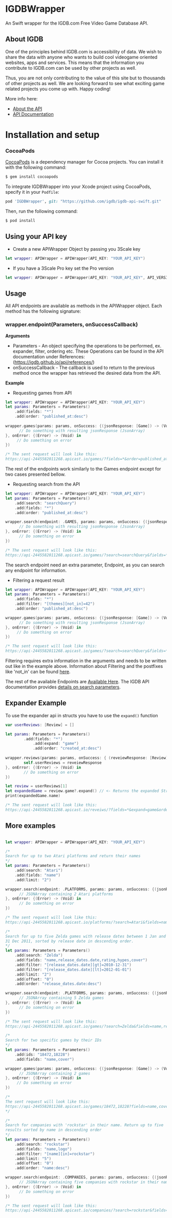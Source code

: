 # IGDBWrapper
An Swift wrapper for the IGDB.com Free Video Game Database API.

## About IGDB
One of the principles behind IGDB.com is accessibility of data. We wish to share the data with anyone who wants to build cool videogame oriented websites, apps and services. This means that the information you contribute to IGDB.com can be used by other projects as well.

Thus, you are not only contributing to the value of this site but to thousands of other projects as well. We are looking forward to see what exciting game related projects you come up with. Happy coding!

More info here:
* [About the API](https://www.igdb.com/api)
* [API Documentation](https://igdb.github.io/api/about/welcome/)

# Installation and setup
### CocoaPods
[CocoaPods](http://cocoapods.org) is a dependency manager for Cocoa projects. You can install it with the following command:

```bash
$ gem install cocoapods
```
To integrate IGDBWrapper into your Xcode project using CocoaPods, specify it in your `Podfile`:
```ruby
pod 'IGDBWrapper', git: "https://github.com/igdb/igdb-api-swift.git"
```

Then, run the following command:

```bash
$ pod install
```

## Using your API key
* Create a new APIWrapper Object by passing you 3Scale key
```swift
let wrapper: APIWrapper = APIWrapper(API_KEY: "YOUR_API_KEY")
```

* If you have a 3Scale Pro key set the Pro version
```swift
let wrapper: APIWrapper = APIWrapper(API_KEY: "YOUR_API_KEY", API_VERSION: APIWrapper.Version.Pro)
```

## Usage
All API endpoints are available as methods in the APIWrapper object. Each method has the following signature:
### wrapper.endpoint(Parameters, onSuccessCallback)
__Arguments__
* Parameters - An object specifying the operations to be performed, ex. expander, filter, ordering etc. These Operations can be found in the API documentation under References: (https://igdb.github.io/api/references/)
* onSuccessCallback - The callback is used to return to the previous method once the wrapper has retrieved the desired data from the API.

__Example__ 
* Requesting games from API
```swift
let wrapper: APIWrapper = APIWrapper(API_KEY: "YOUR_API_KEY")
let params: Parameters = Parameters()
	.add(fields: "*")
	.add(order: "published_at:desc")
	
wrapper.games(params: params, onSuccess: {(jsonResponse: [Game]) -> (Void) in
      // Do something with resulting jsonResponse (JsonArray)
}, onError: {(Error) -> (Void) in
     // Do something on error
})

/* The sent request will look like this:
https://api-2445582011268.apicast.io/games/?fields=*&order=published_at:desc */

```
The rest of the endpoints work similarly to the Games endpoint except for two cases presented bellow.

* Requesting search from the API
```swift
let wrapper: APIWrapper = APIWrapper(API_KEY: "YOUR_API_KEY")
let params: Parameters = Parameters()
	.add(search: "searchQuery")
	.add(fields: "*")
	.add(order: "published_at:desc")

wrapper.search(endpoint: .GAMES, params: params, onSuccess: {(jsonResponse: [Game]) -> (Void) in
      // Do something with resulting jsonResponse (JsonArray)
}, onError: {(Error) -> (Void) in
      // Do something on error
})

/* The sent request will look like this:
https://api-2445582011268.apicast.io/games/?search=searchQuery&fields=*&order=published_at:desc */

```
The search endpoint need an extra parameter, Endpoint, as you can search any endpoint for information.

* Filtering a request result
```swift
let wrapper: APIWrapper = APIWrapper(API_KEY: "YOUR_API_KEY")
let params: Parameters = Parameters()
	.add(fields: "*")
	.add(filter: "[themes][not_in]=42")
	.add(order: "published_at:desc")

wrapper.games(params: params, onSuccess: {(jsonResponse: [Game]) -> (Void) in
      // Do something with resulting jsonResponse (JsonArray)
}, onError: {(Error) -> (Void) in
     // Do something on error
})

/* The sent request will look like this:
https://api-2445582011268.apicast.io/games/?search=searchQuery&fields=*&filter[themes][not_in]=42&order=published_at:desc */

```
Filtering requires extra information in the arguments and needs to be written out like in the example above. 
Information about Filtering and the postfixes like 'not_in' can be found [here](https://igdb.github.io/api/references/filters/).

The rest of the available Endpoints are [Available Here](https://igdb.github.io/api/endpoints/).
The IGDB API documentation provides [details on search parameters](https://igdb.github.io/api/references/filters/).

## Expander Example
To use the expander api in structs you have to use the `expand()` function
```swift
var userReviews: [Review] = []

let params: Parameters = Parameters()
	    .add(fields: "*")
            .add(expand: "game")
            .add(order: "created_at:desc")
        
wrapper.reviews(params: params, onSuccess: { (reveiewResponse: [Review]) -> (Void) in
		self.userReviews = reveiewResponse
}, onError: {(Error) -> (Void) in
		// Do something on error
})

let review = userReviews[1]
let expandedGame = review.game?.expand() // <- Returns the expanded Struct
print(expandedGame.name)

/* The sent request will look like this:
https://api-2445582011268.apicast.io/reveiws/?fields=*&expand=game&order=created_at:desc */

```

## More examples
```swift

let wrapper: APIWrapper = APIWrapper(API_KEY: "YOUR_API_KEY")

/*
Search for up to two Atari platforms and return their names
*/
let params: Parameters = Parameters()
	.add(search: "Atari")
	.add(fields: "name")
	.add(limit: "2")

wrapper.search(endpoint: .PLATFORMS, params: params, onSuccess: {(jsonResponse: [Platform]) -> (Void) in
      // JSONArray containing 2 Atari platforms
}, onError: {(Error) -> (Void) in
      // Do something on error
})

/* The sent request will look like this:
https://api-2445582011268.apicast.io/platforms/?search=Atari&fields=name&limit=2 */

/*
Search for up to five Zelda games with release dates between 1 Jan and
31 Dec 2011, sorted by release date in descending order.
*/
let params: Parameters = Parameters()
	.add(search: "Zelda")
	.add(fields: "name,release_dates.date,rating,hypes,cover")
	.add(filter: "[release_dates.date][gt]=2010-12-31")
	.add(filter: "[release_dates.date][lt]=2012-01-01")
	.add(limit: "2")
	.add(offset: "0")
	.add(order: "release_dates.date:desc")

wrapper.search(endpoint: .PLATFORMS, params: params, onSuccess: {(jsonResponse: [Platform]) -> (Void) in
      // JSONArray containing 5 Zelda games
}, onError: {(Error) -> (Void) in
      // Do something on error
})

/* The sent request will look like this:
https://api-2445582011268.apicast.io/games/?search=Zelda&fields=name,release_dates.date,rating,hypes,cover&filter[release_dates.date][gt]=2010-12-31&filter[release_dates.date][lt]=2012-01-01&limit=5&order=release_dates.date:desc */

/*
Search for two specific games by their IDs
*/
let params: Parameters = Parameters()
	.add(ids: "18472,18228")
	.add(fields: "name,cover")

wrapper.games(params: params, onSuccess: {(jsonResponse: [Game]) -> (Void) in
      // JSONArray containing 2 games
}, onError: {(Error) -> (Void) in
     // Do something on error
})

/*
The sent request will look like this:
https://api-2445582011268.apicast.io/games/18472,18228?fields=name,cover
*/

/*
Search for companies with 'rockstar' in their name. Return up to five
results sorted by name in descending order
*/
let params: Parameters = Parameters()
	.add(search: "rockstar")
	.add(fields: "name,logo")
	.add(filter: "[name][in]=rockstar")
	.add(limit: "5")
	.add(offset: "0")
	.add(order: "name:desc")

wrapper.search(endpoint: .COMPANIES, params: params, onSuccess: {(jsonResponse: [Company]) -> (Void) in
      // JSONArray containing five companies with rockstar in their name
}, onError: {(Error) -> (Void) in
      // Do something on error
})

/* The sent request will look like this:
https://api-2445582011268.apicast.io/companies/?search=rockstar&fields=name,logo&filter[name][in]=rockstar&limit=5&offset=0&order=name:desc */
```
